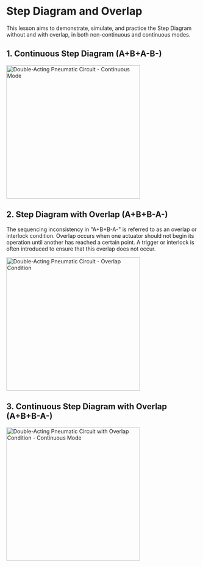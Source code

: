 # Step Diagram and Overlap

This lesson aims to demonstrate, simulate, and practice the Step Diagram without and with overlap, in both non-continuous and continuous modes.

## 1. Continuous Step Diagram (A+B+A-B-)
<img src="./lesson_images/Circuito_Pneumático_de_Dois_Cilindros_de_Dupla_Ação_Contínuo.jpg" alt="Double-Acting Pneumatic Circuit - Continuous Mode" width="350"/>

## 2. Step Diagram with Overlap (A+B+B-A-)
The sequencing inconsistency in "A+B+B-A-" is referred to as an overlap or interlock condition. Overlap occurs when one actuator should not begin its operation until another has reached a certain point. A trigger or interlock is often introduced to ensure that this overlap does not occur.

<img src="./lesson_images/Circuito_Pneumático_Dois_Cilindros_de_Dupla_Ação_Sobreposição.jpg" alt="Double-Acting Pneumatic Circuit - Overlap Condition" width="350"/>

## 3. Continuous Step Diagram with Overlap (A+B+B-A-)
<img src="./lesson_images/Circuito_Pneumático_Dois_Cilindros_de_Dupla_Ação_Sobreposição_Contínuo.jpg" alt=
"Double-Acting Pneumatic Circuit with Overlap Condition - Continuous Mode" width="350"/>






